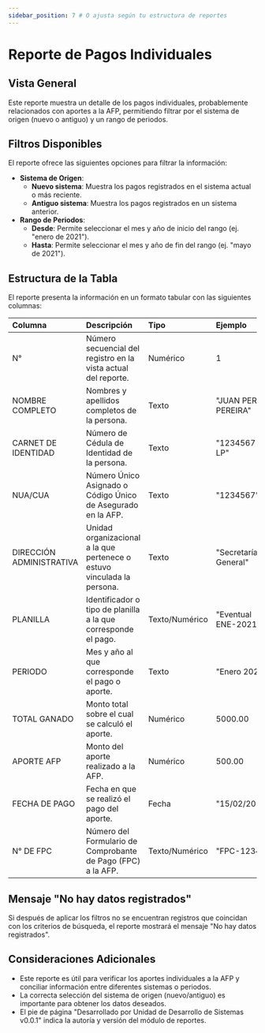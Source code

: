 ```yaml
---
sidebar_position: 7 # O ajusta según tu estructura de reportes
---
```


# Reporte de Pagos Individuales

## Vista General
Este reporte muestra un detalle de los pagos individuales, probablemente relacionados con aportes a la AFP, permitiendo filtrar por el sistema de origen (nuevo o antiguo) y un rango de periodos.

## Filtros Disponibles
El reporte ofrece las siguientes opciones para filtrar la información:

-   **Sistema de Origen**:
    *   **Nuevo sistema**: Muestra los pagos registrados en el sistema actual o más reciente.
    *   **Antiguo sistema**: Muestra los pagos registrados en un sistema anterior.
-   **Rango de Periodos**:
    *   **Desde**: Permite seleccionar el mes y año de inicio del rango (ej. "enero de 2021").
    *   **Hasta**: Permite seleccionar el mes y año de fin del rango (ej. "mayo de 2021").

## Estructura de la Tabla
El reporte presenta la información en un formato tabular con las siguientes columnas:

| Columna                  | Descripción                                                                 | Tipo          | Ejemplo                                   |
| :----------------------- | :-------------------------------------------------------------------------- | :------------ | :---------------------------------------- |
| N°                       | Número secuencial del registro en la vista actual del reporte.              | Numérico      | 1                                         |
| NOMBRE COMPLETO          | Nombres y apellidos completos de la persona.                                | Texto         | "JUAN PEREZ PEREIRA"                     |
| CARNET DE IDENTIDAD      | Número de Cédula de Identidad de la persona.                                | Texto         | "1234567 LP"                              |
| NUA/CUA                  | Número Único Asignado o Código Único de Asegurado en la AFP.                | Texto         | "1234567"                                |
| DIRECCIÓN ADMINISTRATIVA | Unidad organizacional a la que pertenece o estuvo vinculada la persona.     | Texto         | "Secretaría General"                      |
| PLANILLA                 | Identificador o tipo de planilla a la que corresponde el pago.              | Texto/Numérico| "Eventual ENE-2021"                       |
| PERIODO                  | Mes y año al que corresponde el pago o aporte.                              | Texto         | "Enero 2021"                              |
| TOTAL GANADO             | Monto total sobre el cual se calculó el aporte.                             | Numérico      | 5000.00                                   |
| APORTE AFP               | Monto del aporte realizado a la AFP.                                        | Numérico      | 500.00                                    |
| FECHA DE PAGO            | Fecha en que se realizó el pago del aporte.                                 | Fecha         | "15/02/2021"                              |
| N° DE FPC                | Número del Formulario de Comprobante de Pago (FPC) a la AFP.                | Texto/Numérico| "FPC-12345"                               |

## Mensaje "No hay datos registrados"
Si después de aplicar los filtros no se encuentran registros que coincidan con los criterios de búsqueda, el reporte mostrará el mensaje "No hay datos registrados".

## Consideraciones Adicionales
- Este reporte es útil para verificar los aportes individuales a la AFP y conciliar información entre diferentes sistemas o periodos.
- La correcta selección del sistema de origen (nuevo/antiguo) es importante para obtener los datos deseados.
- El pie de página "Desarrollado por Unidad de Desarrollo de Sistemas v0.0.1" indica la autoría y versión del módulo de reportes.